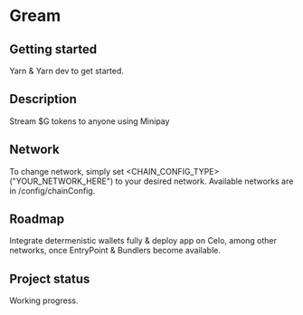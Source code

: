 # Gream



## Getting started

Yarn & Yarn dev to get started.

## Description
Stream $G tokens to anyone using Minipay

## Network
To change network, simply set <CHAIN_CONFIG_TYPE>("YOUR_NETWORK_HERE") to your desired network. Available networks are in /config/chainConfig.

## Roadmap
Integrate determenistic wallets fully & deploy app on Celo, among other networks, once EntryPoint & Bundlers become available.

## Project status
Working progress.